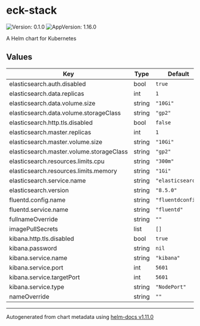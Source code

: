 # eck-stack

![Version: 0.1.0](https://img.shields.io/badge/Version-0.1.0-informational?style=flat-square) ![AppVersion: 1.16.0](https://img.shields.io/badge/AppVersion-1.16.0-informational?style=flat-square)

A Helm chart for Kubernetes

## Values

| Key | Type | Default | Description |
|-----|------|---------|-------------|
| elasticsearch.auth.disabled | bool | `true` |  |
| elasticsearch.data.replicas | int | `1` |  |
| elasticsearch.data.volume.size | string | `"10Gi"` |  |
| elasticsearch.data.volume.storageClass | string | `"gp2"` |  |
| elasticsearch.http.tls.disabled | bool | `false` |  |
| elasticsearch.master.replicas | int | `1` |  |
| elasticsearch.master.volume.size | string | `"10Gi"` |  |
| elasticsearch.master.volume.storageClass | string | `"gp2"` |  |
| elasticsearch.resources.limits.cpu | string | `"300m"` |  |
| elasticsearch.resources.limits.memory | string | `"1Gi"` |  |
| elasticsearch.service.name | string | `"elasticsearch"` |  |
| elasticsearch.version | string | `"8.5.0"` |  |
| fluentd.config.name | string | `"fluentdconfig"` |  |
| fluentd.service.name | string | `"fluentd"` |  |
| fullnameOverride | string | `""` |  |
| imagePullSecrets | list | `[]` |  |
| kibana.http.tls.disabled | bool | `true` |  |
| kibana.password | string | `nil` |  |
| kibana.service.name | string | `"kibana"` |  |
| kibana.service.port | int | `5601` |  |
| kibana.service.targetPort | int | `5601` |  |
| kibana.service.type | string | `"NodePort"` |  |
| nameOverride | string | `""` |  |

----------------------------------------------
Autogenerated from chart metadata using [helm-docs v1.11.0](https://github.com/norwoodj/helm-docs/releases/v1.11.0)
